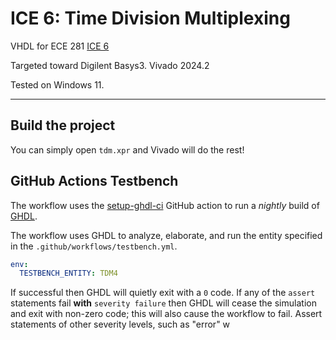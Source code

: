 # ICE 6: Time Division Multiplexing

VHDL for ECE 281 [ICE 6](https://usafa-ece.github.io/ece281-book/ICE/ICE6.html)

Targeted toward Digilent Basys3. Vivado 2024.2

Tested on Windows 11.

---

## Build the project

You can simply open `tdm.xpr` and Vivado will do the rest!

## GitHub Actions Testbench

The workflow uses the [setup-ghdl-ci](https://github.com/ghdl/setup-ghdl-ci) GitHub action
to run a *nightly* build of [GHDL](https://ghdl.github.io/ghdl/).

The workflow uses GHDL to analyze, elaborate, and run the entity specified in the `.github/workflows/testbench.yml`.

```yaml
env:
  TESTBENCH_ENTITY: TDM4
```

If successful then GHDL will quietly exit with a `0` code.
If any of the `assert` statements fail **with** `severity failure` then GHDL will cease the simulation and exit with non-zero code; this will also cause the workflow to fail.
Assert statements of other severity levels, such as "error" w
